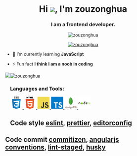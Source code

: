
<h1 align="center">Hi <img src="https://raw.githubusercontent.com/MartinHeinz/MartinHeinz/master/wave.gif" width="30px">, I'm zouzonghua</h1>
<h3 align="center">I am a frontend developer.</h3>


<p align="center"> <img src="https://komarev.com/ghpvc/?username=zouzonghua&label=Profile%20views&color=0e75b6&style=flat" alt="zouzonghua" /> </p>

<p width="100%" align="center"> <a href="https://github.com/ryo-ma/github-profile-trophy"><img src="https://github-profile-trophy.vercel.app/?username=zouzonghua" alt="zouzonghua" /></a> </p>

- 🌱 I’m currently learning **JavaScript**

- ⚡ Fun fact **I think I am a noob in coding**


<div>
    <p><img height="165" align="left" src="https://github-readme-stats.vercel.app/api?username=zouzonghua&count_private=true&include_all_commits=true&show_icons=true" /> </p>
    <p><img height="165"  align="center" src="https://github-readme-streak-stats.herokuapp.com/?user=zouzonghua&" alt="zouzonghua"   /> </p>
</div>

<h3 align="left">Languages and Tools:</h3>
<p align="left"> <a href="https://www.w3schools.com/css/" target="_blank"> <img src="https://raw.githubusercontent.com/devicons/devicon/master/icons/css3/css3-original-wordmark.svg" alt="css3" width="40" height="40"/> </a> <a href="https://www.w3.org/html/" target="_blank"> <img src="https://raw.githubusercontent.com/devicons/devicon/master/icons/html5/html5-original-wordmark.svg" alt="html5" width="40" height="40"/> </a> <a href="https://developer.mozilla.org/en-US/docs/Web/JavaScript" target="_blank"> <img src="https://raw.githubusercontent.com/devicons/devicon/master/icons/javascript/javascript-original.svg" alt="javascript" width="40" height="40"/> </a>  <a href="https://www.typescriptlang.org/" target="_blank"> <img src="https://raw.githubusercontent.com/devicons/devicon/master/icons/typescript/typescript-original.svg" alt="typescript" width="40" height="40"/> </a> <a href="https://www.mongodb.com/" target="_blank"> <img src="https://raw.githubusercontent.com/devicons/devicon/master/icons/mongodb/mongodb-original-wordmark.svg" alt="mongodb" width="40" height="40"/> </a> <a href="https://nodejs.org" target="_blank"> <img src="https://raw.githubusercontent.com/devicons/devicon/master/icons/nodejs/nodejs-original-wordmark.svg" alt="nodejs" width="40" height="40"/> </a> </p>

## Code style [eslint](https://github.com/eslint/eslint), [prettier](https://github.com/prettier/prettier), [editorconfig](https://github.com/editorconfig/editorconfig)
## Code commit [commitizen](https://github.com/commitizen/cz-cli), [angularjs conventions](https://docs.google.com/document/d/1QrDFcIiPjSLDn3EL15IJygNPiHORgU1_OOAqWjiDU5Y/edit#), [lint-staged](https://github.com/okonet/lint-staged), [husky](https://github.com/typicode/husky) 
